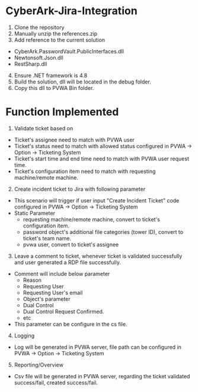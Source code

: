 # CyberArk-Jira-Integration

1. Clone the repository
2. Manually unzip the references.zip
3. Add reference to the current solution
  - CyberArk.PasswordVault.PublicInterfaces.dll
  - Newtonsoft.Json.dll
  - RestSharp.dll
4. Ensure .NET framework is 4.8
5. Build the solution, dll will be located in the debug folder.
6. Copy this dll to PVWA Bin folder.

# Function Implemented
1. Validate ticket based on
  - Ticket's assignee need to match with PVWA user
  - Ticket's status need to match with allowed status configured in PVWA -> Option -> Ticketing System
  - Ticket's start time and end time need to match with PVWA user request time.
  - Ticket's configuration item need to match with requesting machine/remote machine.

2. Create incident ticket to Jira with following parameter
  - This scenario will trigger if user input "Create Incident Ticket" code configured in PVWA -> Option -> Ticketing System
  - Static Parameter
    - requesting machine/remote machine, convert to ticket's configuration item.
    - password object's additional file categories (tower ID), convert to ticket's team name.
    - pvwa user, convert to ticket's assignee

3. Leave a comment to ticket, whenever ticket is validated successfully and user generated a RDP file successfully.
  - Comment will include below parameter 
    - Reason
    - Requesting User
    - Requesting User's email
    - Object's parameter
    - Dual Control
    - Dual Control Request Confirmed.
    - etc
  - This parameter can be configure in the cs file.

4. Logging
  - Log will be generated in PVWA server, file path can be configured  in PVWA -> Option -> Ticketing System

5. Reporting/Overview
  - Csv file will be generated in PVWA server, regarding the ticket validated success/fail, created success/fail.

